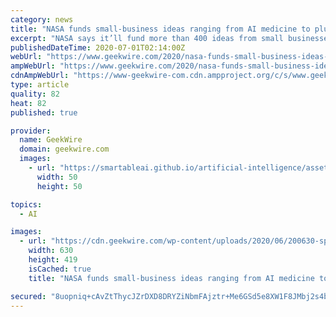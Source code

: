 ```yaml
---
category: news
title: "NASA funds small-business ideas ranging from AI medicine to plumbing for the moon"
excerpt: "NASA says it’ll fund more than 400 ideas from small businesses, ranging from plumbing fixtures suitable for the moon to AI-based medical assistants."
publishedDateTime: 2020-07-01T02:14:00Z
webUrl: "https://www.geekwire.com/2020/nasa-funds-small-business-ideas-ranging-plumbing-moon-ai-medicine-mars/"
ampWebUrl: "https://www.geekwire.com/2020/nasa-funds-small-business-ideas-ranging-plumbing-moon-ai-medicine-mars/amp/"
cdnAmpWebUrl: "https://www-geekwire-com.cdn.ampproject.org/c/s/www.geekwire.com/2020/nasa-funds-small-business-ideas-ranging-plumbing-moon-ai-medicine-mars/amp/"
type: article
quality: 82
heat: 82
published: true

provider:
  name: GeekWire
  domain: geekwire.com
  images:
    - url: "https://smartableai.github.io/artificial-intelligence/assets/images/organizations/geekwire.com-50x50.jpg"
      width: 50
      height: 50

topics:
  - AI

images:
  - url: "https://cdn.geekwire.com/wp-content/uploads/2020/06/200630-spacemedicine-630x419.jpg"
    width: 630
    height: 419
    isCached: true
    title: "NASA funds small-business ideas ranging from AI medicine to plumbing for the moon"

secured: "8uopniq+cAvZtThycJZrDXD8DRYZiNbmFAjztr+Me6GSd5e8XW1F8JMbj2s4bWk+WkH9r8y7PF2FPh4Woit9D1HjJ9W1UwffjnS6RKXDVy1DxNdMaJU8BP//h4yUhMfiB/Fth2rdoDs9TjOAcDq0ssKFWrWAwLUQyrSI6sUHMiYJFtyUAFatvbCg0i1CM5kAjHBTqHd0jAOMf0FihvWlQFxEntnDLRMVSiBC74HSsjoIGtt2+TkV+2yTATxsoG9fytrVej74rEm+ftxtTtYv4mWISkTzmk1Ag/x79bd+oCmy+P7JCglG2S2r2P5qeaMPfNzVyvRAQ/bzIs4PnCNNfQ==;5KEe8D4fWenKPSM7y9023g=="
---
```



